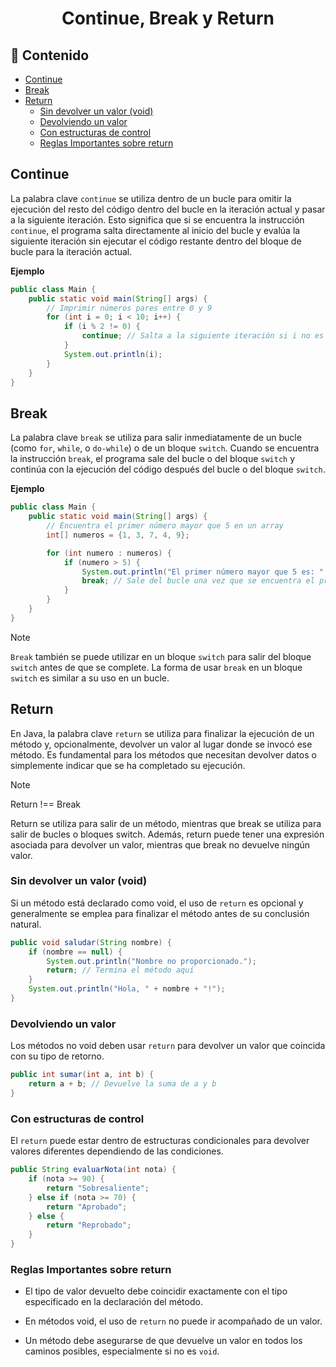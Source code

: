 <h1 align="center">Continue, Break y Return</h1>

<h2>📑 Contenido</h2>

- [Continue](#continue)
- [Break](#break)
- [Return](#return)
  - [Sin devolver un valor (void)](#sin-devolver-un-valor-void)
  - [Devolviendo un valor](#devolviendo-un-valor)
  - [Con estructuras de control](#con-estructuras-de-control)
  - [Reglas Importantes sobre return](#reglas-importantes-sobre-return)

## Continue

La palabra clave `continue` se utiliza dentro de un bucle para omitir la ejecución del resto del código dentro del bucle en la iteración actual y pasar a la siguiente iteración. Esto significa que si se encuentra la instrucción `continue`, el programa salta directamente al inicio del bucle y evalúa la siguiente iteración sin ejecutar el código restante dentro del bloque de bucle para la iteración actual.

**Ejemplo**

```java
public class Main {
    public static void main(String[] args) {
        // Imprimir números pares entre 0 y 9
        for (int i = 0; i < 10; i++) {
            if (i % 2 != 0) {
                continue; // Salta a la siguiente iteración si i no es par
            }
            System.out.println(i);
        }
    }
}
```

## Break

La palabra clave `break` se utiliza para salir inmediatamente de un bucle (como `for`, `while`, o `do-while`) o de un bloque `switch`. Cuando se encuentra la instrucción `break`, el programa sale del bucle o del bloque `switch` y continúa con la ejecución del código después del bucle o del bloque `switch`.

**Ejemplo**

```java
public class Main {
    public static void main(String[] args) {
        // Encuentra el primer número mayor que 5 en un array
        int[] numeros = {1, 3, 7, 4, 9};

        for (int numero : numeros) {
            if (numero > 5) {
                System.out.println("El primer número mayor que 5 es: " + numero);
                break; // Sale del bucle una vez que se encuentra el primer número mayor que 5
            }
        }
    }
}
```

> [!NOTE]
>
> `Break` también se puede utilizar en un bloque `switch` para salir del bloque `switch` antes de que se complete. La forma de usar `break` en un bloque `switch` es similar a su uso en un bucle.

## Return

En Java, la palabra clave `return` se utiliza para finalizar la ejecución de un método y, opcionalmente, devolver un valor al lugar donde se invocó ese método. Es fundamental para los métodos que necesitan devolver datos o simplemente indicar que se ha completado su ejecución.

> [!NOTE]
> Return !== Break
>
> Return se utiliza para salir de un método, mientras que break se utiliza para salir de bucles o bloques switch. Además, return puede tener una expresión asociada para devolver un valor, mientras que break no devuelve ningún valor.

### Sin devolver un valor (void)

Si un método está declarado como void, el uso de `return` es opcional y generalmente se emplea para finalizar el método antes de su conclusión natural.

```java
public void saludar(String nombre) {
    if (nombre == null) {
        System.out.println("Nombre no proporcionado.");
        return; // Termina el método aquí
    }
    System.out.println("Hola, " + nombre + "!");
}

```

### Devolviendo un valor

Los métodos no void deben usar `return` para devolver un valor que coincida con su tipo de retorno.

```java
public int sumar(int a, int b) {
    return a + b; // Devuelve la suma de a y b
}

```

### Con estructuras de control

El `return` puede estar dentro de estructuras condicionales para devolver valores diferentes dependiendo de las condiciones.

```java
public String evaluarNota(int nota) {
    if (nota >= 90) {
        return "Sobresaliente";
    } else if (nota >= 70) {
        return "Aprobado";
    } else {
        return "Reprobado";
    }
}
```

### Reglas Importantes sobre return

- El tipo de valor devuelto debe coincidir exactamente con el tipo especificado en la declaración del método.

- En métodos void, el uso de `return` no puede ir acompañado de un valor.

- Un método debe asegurarse de que devuelve un valor en todos los caminos posibles, especialmente si no es `void`.
